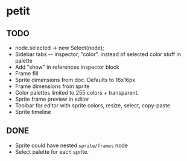 # petit

## TODO

* node.selected → new Select(node);
* Sidebar tabs -- inspector, "color". instead of selected color stuff in palette
* Add "show" in references inspector block
* Frame fill
* Sprite dimensions from doc. Defaults to 16x16px
* Frame dimensions from sprite
* Color palettes limited to 255 colors + transparent.
* Sprite frame preview in editor
* Toolbar for editor with sprite colors, resize, select, copy-paste
* Sprite timeline

## DONE

* Sprite could have nested `sprite/frames` node
* Select palette for each sprite.
